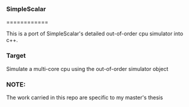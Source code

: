 ### SimpleScalar
============

This is a port of SimpleScalar's detailed out-of-order cpu simulator into c++.

### Target 

Simulate a multi-core cpu using the out-of-order simulator object

### NOTE:

The work carried in this repo are specific to my master's thesis


